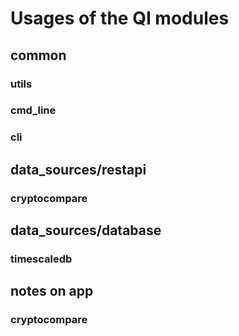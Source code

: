# Usages of the QI modules
## common
### utils
### cmd_line
### cli

## data_sources/restapi
### cryptocompare
## data_sources/database
### timescaledb

## notes on app
### cryptocompare
